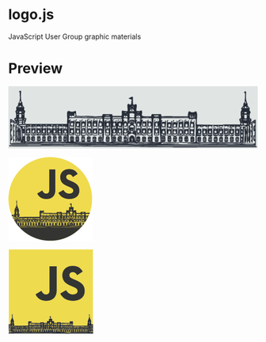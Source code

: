 # logo.js
JavaScript User Group graphic materials


# Preview

![NTUU 'KPI' facade](png/kpi_facade.png)

![Circle sticker](png/logo_circle.png)

![Square sticker](png/logo_square.png)
